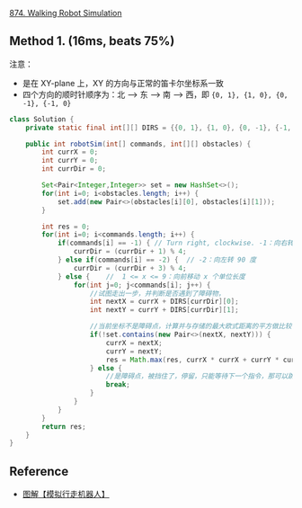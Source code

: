 [874. Walking Robot Simulation](https://leetcode.com/problems/walking-robot-simulation/)


## Method 1. (16ms, beats 75%)
注意：
* 是在 XY-plane 上，XY 的方向与正常的笛卡尔坐标系一致
* 四个方向的顺时针顺序为：北 --> 东 --> 南 --> 西，即 `{0, 1}, {1, 0}, {0, -1}, {-1, 0}`

```java
class Solution {
    private static final int[][] DIRS = {{0, 1}, {1, 0}, {0, -1}, {-1, 0}}; // North, East, South, West

    public int robotSim(int[] commands, int[][] obstacles) {
        int currX = 0;
        int currY = 0;
        int currDir = 0;

        Set<Pair<Integer,Integer>> set = new HashSet<>();
        for(int i=0; i<obstacles.length; i++) {
            set.add(new Pair<>(obstacles[i][0], obstacles[i][1]));
        }

        int res = 0;
        for(int i=0; i<commands.length; i++) {
            if(commands[i] == -1) { // Turn right, clockwise. -1：向右转 90 度
                currDir = (currDir + 1) % 4;
            } else if(commands[i] == -2) {  // -2：向左转 90 度
                currDir = (currDir + 3) % 4;
            } else {    //  1 <= x <= 9：向前移动 x 个单位长度
                for(int j=0; j<commands[i]; j++) {
                    //试图走出一步，并判断是否遇到了障碍物，
                    int nextX = currX + DIRS[currDir][0];
                    int nextY = currY + DIRS[currDir][1];

                    //当前坐标不是障碍点，计算并与存储的最大欧式距离的平方做比较
                    if(!set.contains(new Pair<>(nextX, nextY))) {
                        currX = nextX;
                        currY = nextY;
                        res = Math.max(res, currX * currX + currY * currY);
                    } else {
                        //是障碍点，被挡住了，停留，只能等待下一个指令，那可以跳出当前指令了
                        break;
                    }
                }
            }
        }
        return res;
    }
}
```


## Reference
* [图解【模拟行走机器人】](https://leetcode.cn/problems/walking-robot-simulation/solutions/306901/tu-jie-mo-ni-xing-zou-ji-qi-ren-by-dekeshile/)